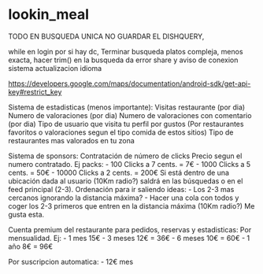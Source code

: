 # lookin_meal

TODO
EN BUSQUEDA UNICA NO GUARDAR EL DISHQUERY,

while en login por si hay dc,
Terminar busqueda platos compleja, menos exacta,
hacer trim() en la busqueda da error
share y aviso de conexion
sistema actualizacion
idioma


https://developers.google.com/maps/documentation/android-sdk/get-api-key#restrict_key




Sistema de estadisticas (menos importante):
Visitas restaurante (por dia)
Numero de valoraciones (por dia)
Numero de valoraciones con comentario (por dia)
Tipo de usuario que visita tu perfil por gustos (Por restaurantes favoritos o valoraciones segun el tipo comida de estos sitios)
Tipo de restaurantes mas valorados en tu zona



Sistema de sponsors:
Contratación de número de clicks
Precio segun el numero contratado. Ej packs:
	- 100 Clicks a 7 cents. = 7€
	- 1000 Clicks a 5 cents. = 50€
	- 10000 Clicks a 2 cents. = 200€
Si está dentro de una ubicación dada al usuario (10Km radio?) saldrá en las búsquedas o en el feed principal (2-3).
Ordenación para ir saliendo ideas:
	- Los 2-3 mas cercanos ignorando la distancia máxima?
	- Hacer una cola con todos y coger los 2-3 primeros que entren en la distancia máxima (10Km radio?) Me gusta esta.



Cuenta premium del restaurante para pedidos, reservas y estadisticas:
Por mensualidad. Ej:
	- 1 mes 15€
	- 3 meses 12€ = 36€
	- 6 meses 10€ = 60€
	- 1 año 8€ = 96€

Por suscripcion automatica:
	- 12€ mes
